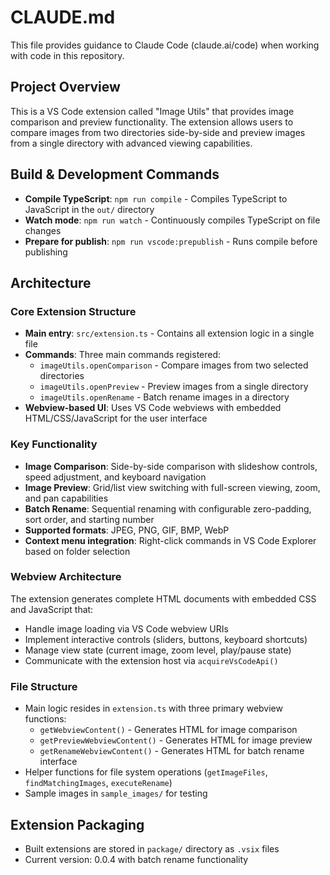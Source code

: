 # CLAUDE.md

This file provides guidance to Claude Code (claude.ai/code) when working with code in this repository.

## Project Overview

This is a VS Code extension called "Image Utils" that provides image comparison and preview functionality. The extension allows users to compare images from two directories side-by-side and preview images from a single directory with advanced viewing capabilities.

## Build & Development Commands

- **Compile TypeScript**: `npm run compile` - Compiles TypeScript to JavaScript in the `out/` directory  
- **Watch mode**: `npm run watch` - Continuously compiles TypeScript on file changes
- **Prepare for publish**: `npm run vscode:prepublish` - Runs compile before publishing

## Architecture

### Core Extension Structure
- **Main entry**: `src/extension.ts` - Contains all extension logic in a single file
- **Commands**: Three main commands registered:
  - `imageUtils.openComparison` - Compare images from two selected directories
  - `imageUtils.openPreview` - Preview images from a single directory  
  - `imageUtils.openRename` - Batch rename images in a directory
- **Webview-based UI**: Uses VS Code webviews with embedded HTML/CSS/JavaScript for the user interface

### Key Functionality
- **Image Comparison**: Side-by-side comparison with slideshow controls, speed adjustment, and keyboard navigation
- **Image Preview**: Grid/list view switching with full-screen viewing, zoom, and pan capabilities
- **Batch Rename**: Sequential renaming with configurable zero-padding, sort order, and starting number
- **Supported formats**: JPEG, PNG, GIF, BMP, WebP
- **Context menu integration**: Right-click commands in VS Code Explorer based on folder selection

### Webview Architecture
The extension generates complete HTML documents with embedded CSS and JavaScript that:
- Handle image loading via VS Code webview URIs
- Implement interactive controls (sliders, buttons, keyboard shortcuts)
- Manage view state (current image, zoom level, play/pause state)
- Communicate with the extension host via `acquireVsCodeApi()`

### File Structure
- Main logic resides in `extension.ts` with three primary webview functions:
  - `getWebviewContent()` - Generates HTML for image comparison
  - `getPreviewWebviewContent()` - Generates HTML for image preview
  - `getRenameWebviewContent()` - Generates HTML for batch rename interface
- Helper functions for file system operations (`getImageFiles`, `findMatchingImages`, `executeRename`)
- Sample images in `sample_images/` for testing

## Extension Packaging
- Built extensions are stored in `package/` directory as `.vsix` files
- Current version: 0.0.4 with batch rename functionality